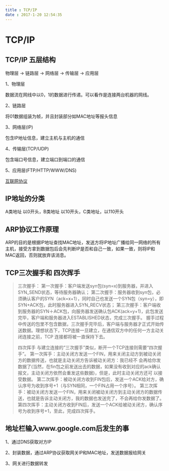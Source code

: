 ```yaml
---
title : TCP/IP
date : 2017-1-20 12:54:35
---
```


# TCP/IP

## TCP/IP 五层结构

物理层 -> 链路层 -> 网络层 -> 传输层 -> 应用层

1、物理层

数据流在网线中以0，1的数据进行传递。可以看作是连接两台机器的网线。

2、链路层

将01数据组装为帧，并且封装部分如MAC地址等报头信息

3、网络层(IP)

包含IP地址信息，建立主机与主机的通信

4、传输层(TCP/UDP)

包含端口号信息，建立端口到端口的通信

5、应用层(FTP/HTTP/WWW/DNS)

[互联网协议](http://www.ruanyifeng.com/blog/2012/05/internet_protocol_suite_part_i.html)

## IP地址的分类

A类地址 以0开头，B类地址 以10开头，C类地址，以110开头

## ARP协议工作原理

ARP的目的是根据IP地址查找MAC地址，发送方将IP地址广播给同一网络的所有主机，接受方拿到数据包后会先判断IP是否和自己一致，如果一致，则将IP和MAC返回，否则就放弃该消息。

## TCP三次握手和 四次挥手

>三次握手：
>第一次握手：客户端发送syn包(syn=x)到服务器，并进入SYN_SEND状态，等待服务器确认；
>第二次握手：服务器收到syn包，必须确认客户的SYN（ack=x+1），同时自己也发送一个SYN包（syn=y），即SYN+ACK包，此时服务器进入SYN_RECV状态；
>第三次握手：客户端收到服务器的SYN＋ACK包，向服务器发送确认包ACK(ack=y+1)，此包发送完毕，客户端和服务器进入ESTABLISHED状态，完成三次握手。
>握手过程中传送的包里不包含数据，三次握手完毕后，客户端与服务器才正式开始传送数据。理想状态下，TCP连接一旦建立，在通信双方中的任何一方主动关闭连接之前，TCP 连接都将被一直保持下去。
>
>
>四次挥手
>与建立连接的“三次握手”类似，断开一个TCP连接则需要“四次握手”。
>第一次挥手：主动关闭方发送一个FIN，用来关闭主动方到被动关闭方的数据传送，也就是主动关闭方告诉被动关闭方：我已经不 会再给你发数据了(当然，在fin包之前发送出去的数据，如果没有收到对应的ack确认报文，主动关闭方依然会重发这些数据)，但是，此时主动关闭方还可 以接受数据。
>第二次挥手：被动关闭方收到FIN包后，发送一个ACK给对方，确认序号为收到序号+1（与SYN相同，一个FIN占用一个序号）。
>第三次挥手：被动关闭方发送一个FIN，用来关闭被动关闭方到主动关闭方的数据传送，也就是告诉主动关闭方，我的数据也发送完了，不会再给你发数据了。
>第四次挥手：主动关闭方收到FIN后，发送一个ACK给被动关闭方，确认序号为收到序号+1，至此，完成四次挥手。
>
>

## 地址栏输入www.google.com后发生的事

1、通过DNS获取对方IP

2、封装数据，通过ARP协议获取网关IP和MAC地址，发送数据报给网关

3、网关进行数据转发